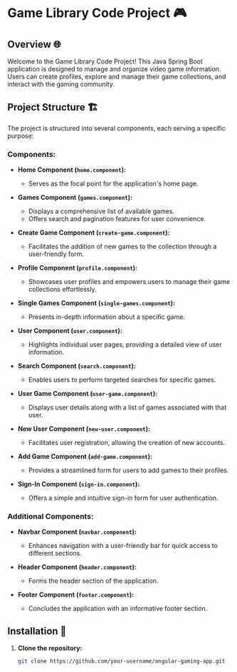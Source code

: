 # Game Library Code Project 🎮

## Overview 🌐

Welcome to the Game Library Code Project! This Java Spring Boot application is designed to manage and organize video game information. Users can create profiles, explore and manage their game collections, and interact with the gaming community.

## Project Structure 🏗️

The project is structured into several components, each serving a specific purpose:

### Components:

- **Home Component (`home.component`):**
  - Serves as the focal point for the application's home page.

- **Games Component (`games.component`):**
  - Displays a comprehensive list of available games.
  - Offers search and pagination features for user convenience.

- **Create Game Component (`create-game.component`):**
  - Facilitates the addition of new games to the collection through a user-friendly form.

- **Profile Component (`profile.component`):**
  - Showcases user profiles and empowers users to manage their game collections effortlessly.

- **Single Games Component (`single-games.component`):**
  - Presents in-depth information about a specific game.

- **User Component (`user.component`):**
  - Highlights individual user pages, providing a detailed view of user information.

- **Search Component (`search.component`):**
  - Enables users to perform targeted searches for specific games.

- **User Game Component (`user-game.component`):**
  - Displays user details along with a list of games associated with that user.

- **New User Component (`new-user.component`):**
  - Facilitates user registration, allowing the creation of new accounts.

- **Add Game Component (`add-game.component`):**
  - Provides a streamlined form for users to add games to their profiles.

- **Sign-In Component (`sign-in.component`):**
  - Offers a simple and intuitive sign-in form for user authentication.

### Additional Components:

- **Navbar Component (`navbar.component`):**
  - Enhances navigation with a user-friendly bar for quick access to different sections.

- **Header Component (`header.component`):**
  - Forms the header section of the application.

- **Footer Component (`footer.component`):**
  - Concludes the application with an informative footer section.

## Installation 🚀

1. **Clone the repository:**

   ```bash
   git clone https://github.com/your-username/angular-gaming-app.git
